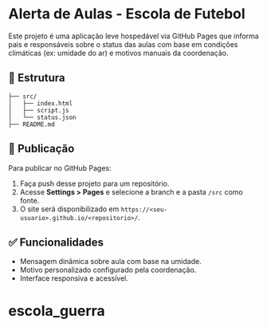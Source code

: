 
# Alerta de Aulas - Escola de Futebol

Este projeto é uma aplicação leve hospedável via GitHub Pages que informa pais e responsáveis sobre o status das aulas com base em condições climáticas (ex: umidade do ar) e motivos manuais da coordenação.

## 📁 Estrutura

```
├── src/
│   ├── index.html
│   ├── script.js
│   └── status.json
├── README.md
```

## 🚀 Publicação

Para publicar no GitHub Pages:
1. Faça push desse projeto para um repositório.
2. Acesse **Settings > Pages** e selecione a branch e a pasta `/src` como fonte.
3. O site será disponibilizado em `https://<seu-usuario>.github.io/<repositorio>/`.

## ✅ Funcionalidades

- Mensagem dinâmica sobre aula com base na umidade.
- Motivo personalizado configurado pela coordenação.
- Interface responsiva e acessível.
# escola_guerra
